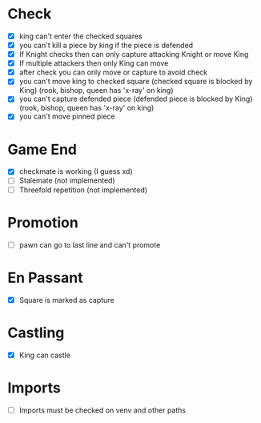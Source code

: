 # Check

- [x] king can't enter the checked squares
- [x] you can't kill a piece by king if the piece is defended
- [x] If Knight checks then can only capture attacking Knight or move King
- [x] If multiple attackers then only King can move
- [x] after check you can only move or capture to avoid check
- [x] you can't move king to checked square (checked square is blocked by King) (rook, bishop, queen has 'x-ray' on king)
- [x] you can't capture defended piece (defended piece is blocked by King) (rook, bishop, queen has 'x-ray' on king)
- [x] you can't move pinned piece

# Game End

- [x] checkmate is working (I guess xd)
- [ ] Stalemate (not implemented)
- [ ] Threefold repetition (not implemented)

# Promotion

- [ ] pawn can go to last line and can't promote

# En Passant

- [x] Square is marked as capture

# Castling

- [x] King can castle

# Imports
- [ ] Imports must be checked on venv and other paths
